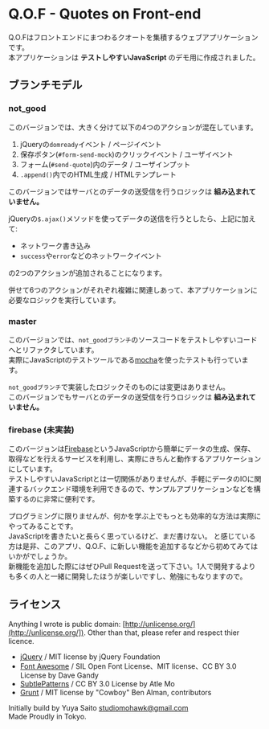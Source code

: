 # Q.O.F - Quotes on Front-end

Q.O.Fはフロントエンドにまつわるクオートを集積するウェブアプリケーションです。  
本アプリケーションは **テストしやすいJavaScript** のデモ用に作成されました。

## ブランチモデル

### not_good

このバージョンでは、大きく分けて以下の4つのアクションが混在しています。

1. jQueryの`domready`イベント / ページイベント
2. 保存ボタン(`#form-send-mock`)のクリックイベント / ユーザイベント
3. フォーム(`#send-quote`)内のデータ / ユーザインプット
4. `.append()`内でのHTML生成 / HTMLテンプレート

このバージョンではサーバとのデータの送受信を行うロジックは **組み込まれていません。**

jQueryの`$.ajax()`メソッドを使ってデータの送信を行うとしたら、上記に加えて:

- ネットワーク書き込み
- `success`や`error`などのネットワークイベント

の2つのアクションが追加されることになります。

併せて6つのアクションがそれぞれ複雑に関連しあって、本アプリケーションに必要なロジックを実行しています。

### master

このバージョンでは、`not_goodブランチ`のソースコードをテストしやすいコードへとリファクタしています。  
実際にJavaScriptのテストツールである[mocha](http://mochajs.org/)を使ったテストも行っています。

`not_goodブランチ`で実装したロジックそのものには変更はありません。  
このバージョンでもサーバとのデータの送受信を行うロジックは **組み込まれていません。**

### firebase (未実装)

このバージョンは[Firebase](https://www.firebase.com)というJavaScriptから簡単にデータの生成、保存、取得などを行えるサービスを利用し、実際にきちんと動作するアプリケーションにしています。  
テストしやすいJavaScriptとは一切関係がありませんが、手軽にデータのIOに関連するバックエンド環境を利用できるので、サンプルアプリケーションなどを構築するのに非常に便利です。

プログラミングに限りませんが、何かを学ぶ上でもっとも効率的な方法は実際にやってみることです。  
JavaScriptを書きたいと長らく思っているけど、まだ書けない。
と感じている方は是非、このアプリ、Q.O.F、に新しい機能を追加するなどから初めてみてはいかがでしょうか。  
新機能を追加した際にはぜひPull
Requestを送って下さい。1人で開発するよりも多くの人と一緒に開発したほうが楽しいですし、勉強にもなりますので。

## ライセンス

Anything I wrote is public domain: [http://unlicense.org/](http://unlicense.org/]). 
Other than that, please refer and respect thier licence.

- [jQuery](http://jquery.com/) / MIT license by jQuery Foundation
- [Font Awesome](https://github.com/FortAwesome/Font-Awesome) / SIL Open Font License、MIT license、CC BY 3.0 License by Dave Gandy
- [SubtlePatterns](https://github.com/subtlepatterns/SubtlePatterns) / CC BY 3.0 License by Atle Mo
- [Grunt](https://github.com/gruntjs/grunt) / MIT license by "Cowboy" Ben Alman, contributors

Initially build by Yuya Saito <studiomohawk@gmail.com>  
Made Proudly in Tokyo.
